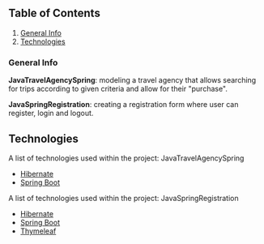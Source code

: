 ## Table of Contents
1. [General Info](#general-info)
2. [Technologies](#technologies)
### General Info


**JavaTravelAgencySpring**: modeling a travel agency that allows searching for trips according to given criteria and allow for their "purchase".

**JavaSpringRegistration**: creating a registration form where user can register, login and logout.


## Technologies

A list of technologies used within the project: JavaTravelAgencySpring
* [Hibernate](https://github.com/Andrew-Develops/JavaSmallProjects/network/dependencies)
* [Spring Boot](https://github.com/Andrew-Develops/JavaSmallProjects/network/dependencies)

A list of technologies used within the project: JavaSpringRegistration
* [Hibernate](https://github.com/Andrew-Develops/JavaSmallProjects/network/dependencies)
* [Spring Boot](https://github.com/Andrew-Develops/JavaSmallProjects/network/dependencies)
* [Thymeleaf](https://github.com/Andrew-Develops/JavaSmallProjects/network/dependencies)
